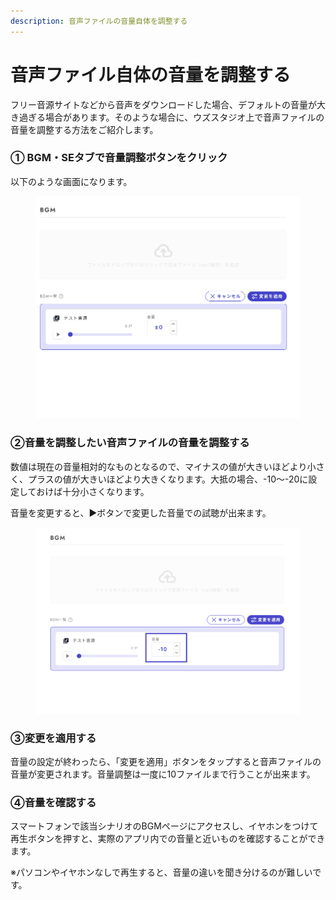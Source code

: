 ```yaml
---
description: 音声ファイルの音量自体を調整する
---
```


# 音声ファイル自体の音量を調整する

フリー音源サイトなどから音声をダウンロードした場合、デフォルトの音量が大き過ぎる場合があります。そのような場合に、ウズスタジオ上で音声ファイルの音量を調整する方法をご紹介します。

### ① BGM・SEタブで音量調整ボタンをクリック

以下のような画面になります。

<div align="center">

<figure><img src="../.gitbook/assets/スクリーンショット 2024-05-07 19.33.14.png" alt="" width="563"><figcaption></figcaption></figure>

</div>

### ②音量を調整したい音声ファイルの音量を調整する

数値は現在の音量相対的なものとなるので、マイナスの値が大きいほどより小さく、プラスの値が大きいほどより大きくなります。大抵の場合、-10〜-20に設定しておけば十分小さくなります。

音量を変更すると、▶︎ボタンで変更した音量での試聴が出来ます。

<figure><img src="../.gitbook/assets/image (133).png" alt="" width="563"><figcaption></figcaption></figure>

### ③変更を適用する

音量の設定が終わったら、「変更を適用」ボタンをタップすると音声ファイルの音量が変更されます。音量調整は一度に10ファイルまで行うことが出来ます。



### ④音量を確認する

スマートフォンで該当シナリオのBGMページにアクセスし、イヤホンをつけて再生ボタンを押すと、実際のアプリ内での音量と近いものを確認することができます。

※パソコンやイヤホンなしで再生すると、音量の違いを聞き分けるのが難しいです。

